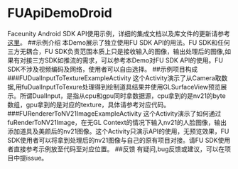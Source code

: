 # FUApiDemoDroid
Faceunity Android SDK API使用示例，详细的集成文档以及库文件的更新请参考[这里](https://github.com/Faceunity/FUQiniuDemoDroid/blob/master/README.md)。
##示例介绍
本Demo展示了独立使用FU SDK API的用法。FU SDK和任何三方无耦合，FU SDK负责范围本质上只是接收输入的图像，输出处理后的图像,如果有对接三方SDK如推流的需求，可以参考本Demo对FU SDK API的使用。FU SDK不涉及视频编码及网络，使用者可以自由选择。
##示例项目构成
###FUDualInputToTextureExampleActivity
这个Activity演示了从Camera取数据,用fuDualInputToTexure处理得到绘制道具结果并使用GLSurfaceView预览展示。所谓DualInput，是指从cpu和gpu同时拿数据源，cpu拿到的是nv21的byte数组，gpu拿到的是对应的texture，具体请参考对应代码。
###FURendererToNV21ImageExampleActivity
这个Activity演示了如何通过fuRenderToNV21Image，在无GL Context的情况下输入nv21的人脸图像，输出添加道具及美颜后的nv21图像。这个Activity只演示API的使用，无预览效果，FU SDK使用者可以将拿到处理后的nv21图像与自己的原有项目对接。请FU SDK使用者直接参考示例放至代码至对应位置。
##反馈
有疑问,bug反馈或建议，可以在项目中提issue。
